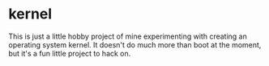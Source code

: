 # kernel
This is just a little hobby project of mine experimenting with creating an operating system kernel. It doesn't do much more than boot at the moment, but it's a fun little project to hack on.
